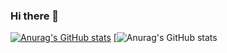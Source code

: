 ### Hi there 👋
[![Anurag's GitHub stats](https://github-readme-stats.vercel.app/api?username=GabrielBritoP)](https://github.com/GabrielBritoP/github-readme-stats)
[![Anurag's GitHub stats](https://github-readme-stats.vercel.app/api?username=GabrielBritoP&theme=nord&_icons=true)
<!--
**GabrielBritoP/GabrielBritoP** is a ✨ _special_ ✨ repository because its `README.md` (this file) appears on your GitHub profile.


Here are some ideas to get you started:

- 🔭 I’m currently working on ...
- 🌱 I’m currently learning ...
- 👯 I’m looking to collaborate on ...
- 🤔 I’m looking for help with ...
- 💬 Ask me about ...
- 📫 How to reach me: ...
- 😄 Pronouns: ...
- ⚡ Fun fact: ...
-->
